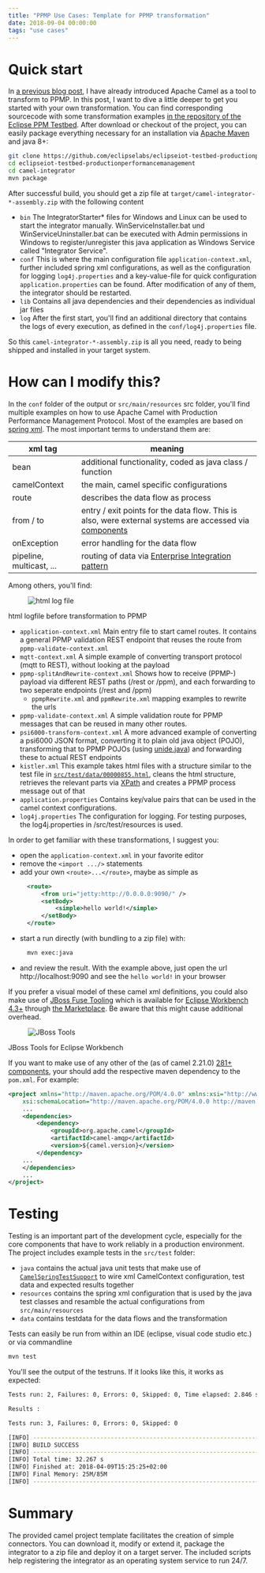 ```yaml
---
title: "PPMP Use Cases: Template for PPMP transformation"
date: 2018-09-04 00:00:00
tags: "use cases"
---
```


# Quick start
In [a previous blog post](https://www.eclipse.org/unide/blog/2018/2/11/Transform-PPMP-with-camel/), I have already introduced Apache Camel as a tool to transform to PPMP. In this post, I want to dive a little deeper to get you started with your own transformation.
You can find corresponding sourcecode with some transformation examples [in the repository of the Eclipse PPM Testbed](https://github.com/eclipselabs/eclipseiot-testbed-productionperformancemanagement/tree/master/camel-integrator). After download or checkout of the project, you can easily package everything necessary for an installation via [Apache Maven](https://maven.apache.org/) and java&#160;8+:
```bash
git clone https://github.com/eclipselabs/eclipseiot-testbed-productionperformancemanagement.git
cd eclipseiot-testbed-productionperformancemanagement
cd camel-integrator
mvn package
```
After successful build, you should get a zip file at `target/camel-integrator-*-assembly.zip` with the following content
* `bin`
The IntegratorStarter\* files for Windows and Linux can be used to start the integrator manually. WinServiceInstaller.bat und WinServiceUninstaller.bat can be executed with Admin permissions in Windows to register/unregister this java application as Windows Service called "Integrator Service".
* `conf`
This is where the main configuration file `application-context.xml`, further included spring xml configurations, as well as the configuration for logging `log4j.properties` and a key-value-file for quick configuration `application.properties` can be found. After modification of any of them, the integrator should be restarted.
* `lib`
Contains all java dependencies and their dependencies as individual jar files
* `log`
After the first start, you'll find an additional directory that contains the logs of every execution, as defined in the `conf/log4j.properties` file.

So this `camel-integrator-*-assembly.zip` is all you need, ready to being shipped and installed in your target system.

# How can I modify this?

In the `conf` folder of the output or `src/main/resources` src folder, you'll find multiple examples on how to use Apache Camel with Production Performance Management Protocol. Most of the examples are based on [spring xml](https://github.com/apache/camel/blob/master/components/camel-spring/src/main/docs/spring.adoc).
The most important terms to understand them are:

| xml tag | meaning |
|-|-|
| bean | additional functionality, coded as java class / function |
| camelContext | the main, camel specific configurations |
| route | describes the data flow as process |
| from / to | entry / exit points for the data flow. This is also, were external systems are accessed via [components](https://github.com/apache/camel/tree/camel-2.21.0/components) |
| onException | error handling for the data flow |
| pipeline, multicast, ... | routing of data via [Enterprise Integration pattern](http://camel.apache.org/enterprise-integration-patterns.html) |

Among others, you'll find:
<div class="card figure is-pulled-right">
	<div class="card-image">
		<figure class="image">
			<img alt="html log file" title="html log file" src="/unide/images/blog/Transform-PPMP-with-camel-2-logfile.png"></img>
		</figure>
	</div>
	<div class="card-content">
		html logfile before transformation to PPMP
	</div>
</div>

* `application-context.xml`
  Main entry file to start camel routes. It contains a general PPMP validation REST endpoint that reuses the route from `ppmp-validate-context.xml`
* `mqtt-context.xml`
  A simple example of converting transport protocol (mqtt to REST), without looking at the payload
* `ppmp-splitAndRewrite-context.xml`
  Shows how to receive (PPMP-) payload via different REST paths (/rest or /ppm), and each forwarding to two seperate endpoints (/rest and /ppm)
  * `ppmpRewrite.xml` and `ppmRewrite.xml`
    mapping examples to rewrite the urls
* `ppmp-validate-context.xml`
  A simple validation route for PPMP messages that can be reused in many other routes.
* `psi6000-transform-context.xml`
  A more advanced example of converting a psi6000 JSON format, converting it to plain old java object (POJO), transforming that to PPMP POJOs (using [unide.java](https://github.com/eclipse/unide.java)) and forwarding these to actual REST endpoints
* `kistler.xml`
   This example takes html files with a structure similar to the test file in [`src/test/data/00000855.html`](https://github.com/eclipselabs/eclipseiot-testbed-productionperformancemanagement/blob/master/camel-integrator/src/test/data/00000855.html), cleans the html structure, retrieves the relevant parts via [XPath](https://en.wikipedia.org/wiki/XPath) and creates a PPMP process message out of that
* `application.properties`
  Contains key/value pairs that can be used in the camel context configurations.
* `log4j.properties`
  The configuration for logging. For testing purposes, the log4j.properties in /src/test/resources is used.

In order to get familiar with these transformations, I suggest you:
* open the `application-context.xml` in your favorite editor 
* remove the `<import .../>` statements
* add your own `<route>...</route>`, maybe as simple as
  ```xml
	<route>
		<from uri="jetty:http://0.0.0.0:9090/" />
		<setBody>
			<simple>hello world!</simple>
		</setBody>
	</route>
	```
* start a run directly (with bundling to a zip file) with:
  ```bash
	mvn exec:java
  ```
* and review the result. With the example above, just open the url http://localhost:9090 and see the `hello world!` in your browser

If you prefer a visual model of these camel xml definitions, you could also make use of [JBoss Fuse Tooling](https://tools.jboss.org/features/fusetools.html) which is available for [Eclipse Workbench 4.3+](https://projects.eclipse.org/releases/oxygen) through [the Marketplace](https://marketplace.eclipse.org/content/jboss-tools). Be aware that this might cause additional overhead.
<div class="card figure">
	<div class="card-image">
		<figure class="image">
			<img alt="JBoss Tools" title="JBoss Tools for Eclipse Workbench" src="/unide/images/blog/Transform-PPMP-with-camel-2-eclipse.png"></img>
		</figure>
	</div>
	<div class="card-content">
		JBoss Tools for Eclipse Workbench
	</div>
</div>

If you want to make use of any other of the (as of camel 2.21.0) [281+ components](https://github.com/apache/camel/tree/camel-2.21.0/components), your should add the respective maven dependency to the `pom.xml`. For example:
```xml
<project xmlns="http://maven.apache.org/POM/4.0.0" xmlns:xsi="http://www.w3.org/2001/XMLSchema-instance"
	xsi:schemaLocation="http://maven.apache.org/POM/4.0.0 http://maven.apache.org/maven-v4_0_0.xsd">
	...
	<dependencies>
		<dependency>
			<groupId>org.apache.camel</groupId>
			<artifactId>camel-amqp</artifactId>
			<version>${camel.version}</version>
		</dependency>
	...
	</dependencies>
	...
</project>
```

# Testing

Testing is an important part of the development cycle, especially for the core components that have to work reliably in a production environment.
The project includes example tests in the `src/test` folder:
* `java`
  contains the actual java unit tests that make use of [`CamelSpringTestSupport`](https://github.com/apache/camel/blob/61a58836da57bab38ce719cbd1effd36253687a4/docs/user-manual/en/spring-testing.adoc) to wire xml CamelContext configuration, test data and expected results together
* `resources`
  contains the spring xml configuration that is used by the java test classes and resamble the actual configurations from `src/main/resources`
* `data`
  contains testdata for the data flows and the transformation

Tests can easily be run from within an IDE (eclipse, visual code studio etc.) or via commandline
```bash
mvn test
```
You'll see the output of the testruns. If it looks like this, it works as expected:
```bash
Tests run: 2, Failures: 0, Errors: 0, Skipped: 0, Time elapsed: 2.846 sec

Results :

Tests run: 3, Failures: 0, Errors: 0, Skipped: 0

[INFO] ------------------------------------------------------------------------
[INFO] BUILD SUCCESS
[INFO] ------------------------------------------------------------------------
[INFO] Total time: 32.267 s
[INFO] Finished at: 2018-04-09T15:25:25+02:00
[INFO] Final Memory: 25M/85M
[INFO] ------------------------------------------------------------------------
``` 

# Summary
The provided camel project template facilitates the creation of simple connectors. You can download it, modify or extend it, package the integrator to a zip file and deploy it on a target server. The included scripts help registering the integrator as an operating system service to run 24/7.